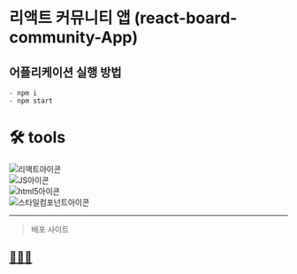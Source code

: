# 리액트 커뮤니티 앱 (react-board-community-App)

## 어플리케이션 실행 방법

```
- npm i
- npm start

```

# 🛠 tools

![리액트아이콘](https://img.shields.io/badge/React-61DAFB?style=flat&logo=React&logoColor=white '리액트아이콘') <br/>
![JS아이콘](https://img.shields.io/badge/JavaScript-F7DF1E?style=for-the-badge&logo=JavaScript&logoColor=white 'JS아이콘') <br/>
![html5아이콘](https://img.shields.io/badge/HTML5-E34F26?style=for-the-badge&logo=HTML5&logoColor=white 'html아이콘') <br/>
![스타일컴포넌트아이콘](https://img.shields.io/badge/styled-components-DB7093?style=flat&logo=styled-components&logoColor=white '스타일컴포넌트아이콘')

---

> 배포 사이트

## [💙💙💙](http://react-board-community.herokuapp.com/)
